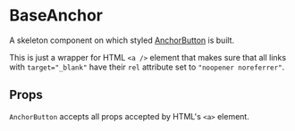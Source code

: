 # BaseAnchor

A skeleton component on which styled [AnchorButton](?path=/story/core-anchorbutton) is built.

This is just a wrapper for HTML `<a />` element that makes sure that all links with `target="_blank"` have their `rel` attribute set to `"noopener noreferrer"`.

## Props

`AnchorButton` accepts all props accepted by HTML's `<a>` element.
